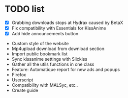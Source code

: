 # TODO list
 - [x] Grabbing downloads stops at Hydrax caused by BetaX
 - [x] Fix compatibility with Essentials for KissAnime
 - [x] Add hide announcements button
 - Custom style of the website
 - Mp4upload download from download section
 - Import public bookmark list
 - Sync kissanime settings with Slickiss
 - Gather all the utils functions in one class
 - Feature: Automatique report for new ads and popups
 - Firefox
 - Userscript
 - Compatibility with MALSyc, etc..
 - Create guide